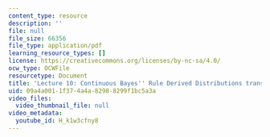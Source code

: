 ```yaml
---
content_type: resource
description: ''
file: null
file_size: 66356
file_type: application/pdf
learning_resource_types: []
license: https://creativecommons.org/licenses/by-nc-sa/4.0/
ocw_type: OCWFile
resourcetype: Document
title: 'Lecture 10: Continuous Bayes'' Rule Derived Distributions transcript'
uid: 09a4a001-1f37-4a4a-8298-8299f1bc5a3a
video_files:
  video_thumbnail_file: null
video_metadata:
  youtube_id: H_k1w3cfny8
---
```

